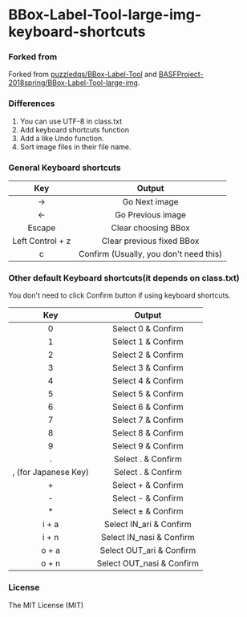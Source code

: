 # BBox-Label-Tool-large-img-keyboard-shortcuts

### Forked from
Forked from [puzzledqs/BBox-Label-Tool](https://github.com/puzzledqs/BBox-Label-Tool) and [BASFProject-2018spring/BBox-Label-Tool-large-img](https://github.com/BASFProject-2018spring/BBox-Label-Tool-large-img).  

### Differences
1. You can use UTF-8 in class.txt
2. Add keyboard shortcuts function
3. Add a like Undo function.
4. Sort image files in their file name.

### General Keyboard shortcuts
|  Key  |  Output  |
| :----: | :----: |
| → | Go Next image  |
| ← | Go Previous image  |
| Escape | Clear choosing BBox |
| Left Control + z | Clear previous fixed BBox |
| c | Confirm (Usually, you don't need this) |

### Other default Keyboard shortcuts(it depends on class.txt)
You don't need to click Confirm button if using keyboard shortcuts.  

|  Key  |  Output  |
| :----: | :----: |
|  0  |  Select 0 & Confirm  |
|  1  |  Select 1 & Confirm  |
|  2  |  Select 2 & Confirm  |
|  3  |  Select 3 & Confirm  |
|  4  |  Select 4 & Confirm  |
|  5  |  Select 5 & Confirm  |
|  6  |  Select 6 & Confirm  |
|  7  |  Select 7 & Confirm  |
|  8  |  Select 8 & Confirm  |
|  9  |  Select 9 & Confirm  |
|  .  |  Select . & Confirm  |
|  , (for Japanese Key)  |  Select . & Confirm  |
|  +  |  Select + & Confirm  |
|  -  |  Select - & Confirm  |
|  *  |  Select ± & Confirm  |
|  i + a  |  Select IN_ari & Confirm  |
|  i + n  |  Select IN_nasi & Confirm  |
|  o + a  |  Select OUT_ari & Confirm  |
|  o + n  |  Select OUT_nasi & Confirm  |


### License
The MIT License (MIT)
